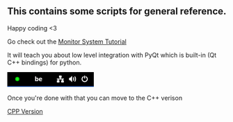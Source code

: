 ## This contains some scripts for general reference. 

Happy coding <3

Go check out the [Monitor System Tutorial](https://github.com/h8d13/LSK---Linux-Starter-Kit/blob/main/scripts/monitorsystem.py)

It will teach you about low level integration with PyQt which is built-in (Qt C++ bindings) for python.

![SYSTEMONITOR](/media/capcapcap.PNG)

Once you're done with that you can move to the C++ verison 

[CPP Version](https://github.com/h8d13/LSK---Linux-Starter-Kit/tree/main/scripts/cppversion)

